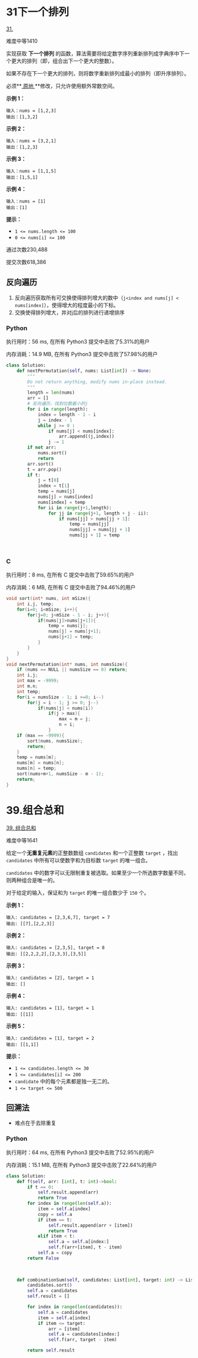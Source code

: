 # 31下一个排列

[31. ](https://leetcode-cn.com/problems/next-permutation/)

难度中等1410

实现获取 **下一个排列** 的函数，算法需要将给定数字序列重新排列成字典序中下一个更大的排列（即，组合出下一个更大的整数）。

如果不存在下一个更大的排列，则将数字重新排列成最小的排列（即升序排列）。

必须**[ 原地 ](https://baike.baidu.com/item/原地算法)**修改，只允许使用额外常数空间。

 

**示例 1：**

```
输入：nums = [1,2,3]
输出：[1,3,2]
```

**示例 2：**

```
输入：nums = [3,2,1]
输出：[1,2,3]
```

**示例 3：**

```
输入：nums = [1,1,5]
输出：[1,5,1]
```

**示例 4：**

```
输入：nums = [1]
输出：[1]
```

 

**提示：**

- `1 <= nums.length <= 100`
- `0 <= nums[i] <= 100`

通过次数230,488

提交次数618,386

## 反向遍历

1. 反向遍历获取所有可交换使得排列增大的数中（`j<index and nums[j] < nums[index]`），使得增大的程度最小的下标。
2. 交换使得排列增大，并对j后的排列进行递增排序





### Python

执行用时：56 ms, 在所有 Python3 提交中击败了5.31%的用户

内存消耗：14.9 MB, 在所有 Python3 提交中击败了57.98%的用户

```python
class Solution:
    def nextPermutation(self, nums: List[int]) -> None:
        """
        Do not return anything, modify nums in-place instead.
        """
        length = len(nums)
        arr = []
        # 反向遍历，找到位数最小的j
        for i in range(length):
            index = length - 1 - i
            j = index - 1
            while j >= 0 :
                if nums[j] < nums[index]:
                    arr.append((j,index))
                j -= 1
        if not arr:
            nums.sort()
            return
        arr.sort()
        t = arr.pop()
        if t:
            j = t[0]
            index = t[1]
            temp = nums[j]
            nums[j] = nums[index]
            nums[index] = temp
            for ii in range(j+1,length):
                for jj in range(j+1, length + j - ii):
                    if nums[jj] > nums[jj + 1]:
                        temp = nums[jj]
                        nums[jj] = nums[jj + 1]
                        nums[jj + 1] = temp
           
            
```

### C

执行用时：8 ms, 在所有 C 提交中击败了59.65%的用户

内存消耗：6 MB, 在所有 C 提交中击败了94.46%的用户

```c
void sort(int* nums, int mSize){
    int i,j, temp;
    for(i=0; i<mSize; i++){
        for(j=0; j<mSize - 1 - i; j++){
            if(nums[j]>nums[j+1]){
                temp = nums[j];
                nums[j] = nums[j+1];
                nums[j+1] = temp;
            }
        }
    }
}
void nextPermutation(int* nums, int numsSize){
    if (nums == NULL || numsSize == 0) return;
    int i,j;
    int max = -9999;
    int m,n;
    int temp;
    for(i = numsSize - 1; i >=0; i--)
        for(j = i - 1; j >= 0; j--)
            if(nums[j] < nums[i])
                if(j > max){
                    max = m = j;
                    n = i;
                }
    if (max == -9999){
        sort(nums, numsSize);
        return;
    }
    temp = nums[m];
    nums[m] = nums[n];
    nums[n] = temp; 
    sort(nums+m+1, numsSize - m - 1);
    return;
}
```



# 39.组合总和

[39. 组合总和](https://leetcode-cn.com/problems/combination-sum/)

难度中等1641

给定一个**无重复元素**的正整数数组 `candidates` 和一个正整数 `target` ，找出 `candidates` 中所有可以使数字和为目标数 `target` 的唯一组合。

`candidates` 中的数字可以无限制重复被选取。如果至少一个所选数字数量不同，则两种组合是唯一的。 

对于给定的输入，保证和为 `target` 的唯一组合数少于 `150` 个。

 

**示例 1：**

```
输入: candidates = [2,3,6,7], target = 7
输出: [[7],[2,2,3]]
```

**示例 2：**

```
输入: candidates = [2,3,5], target = 8
输出: [[2,2,2,2],[2,3,3],[3,5]]
```

**示例 3：**

```
输入: candidates = [2], target = 1
输出: []
```

**示例 4：**

```
输入: candidates = [1], target = 1
输出: [[1]]
```

**示例 5：**

```
输入: candidates = [1], target = 2
输出: [[1,1]]
```

 

**提示：**

- `1 <= candidates.length <= 30`
- `1 <= candidates[i] <= 200`
- `candidate` 中的每个元素都是独一无二的。
- `1 <= target <= 500`



## 回溯法

- 难点在于去除重复

### Python

执行用时：64 ms, 在所有 Python3 提交中击败了52.95%的用户

内存消耗：15.1 MB, 在所有 Python3 提交中击败了22.64%的用户

```python
class Solution:
    def f(self, arr: [int], t: int)->bool:
        if t == 0:
            self.result.append(arr)
            return True
        for index in range(len(self.a)):
            item = self.a[index]
            copy = self.a
            if item == t:
                self.result.append(arr + [item])
                return True
            elif item < t:
                self.a = self.a[index:]
                self.f(arr+[item], t - item)
            self.a = copy
        return False
                    
   

    def combinationSum(self, candidates: List[int], target: int) -> List[List[int]]:
        candidates.sort()
        self.a = candidates
        self.result = []

        for index in range(len(candidates)):
            self.a = candidates
            item = self.a[index]
            if item <= target:
                arr = [item]
                self.a = candidates[index:]
                self.f(arr, target - item)

        return self.result
```

